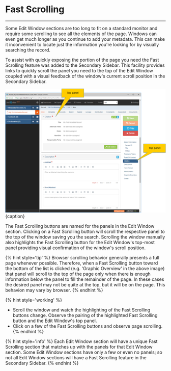 # Fast Scrolling
--- 

Some <span class="md-window">Edit Window</span> sections are too long to fit on a standard monitor and require some scrolling to see all the elements of the page.  Windows can even get much longer as you continue to add your metadata.  This can make it inconvenient to locate just the information you're looking for by visually searching the record.

To assist with quickly exposing the portion of the page you need the <span class="md-window">Fast Scrolling</span> feature was added to the <span class="md-window">Secondary Sidebar</span>.  This facility provides links to quickly scroll the panel you need to the top of the <span class="md-window">Edit Window</span> coupled with a visual feedback of the window's current scroll position in the <span class="md-window">Secondary Sidebar</span>.  

![Secondary Sidebar Fast Scrolling Facility](/assets/get-started/fast-scrolling.png){caption}

The <span class="md-window">Fast Scrolling</span> buttons are named for the panels in the <span class="md-window">Edit Window</span> section.  Clicking on a <span class="md-window">Fast Scrolling</span> button will scroll the respective panel to the top of the window saving you the search.  Scrolling the window manually also highlights the <span class="md-window">Fast Scrolling</span> button for the <span class="md-window">Edit Window's</span> top-most panel providing visual confirmation of the window's scroll position. 

{% hint style='tip' %}
  Browser scrolling behavior generally presents a full page whenever possible.  Therefore, when a <span class="md-window">Fast Scrolling</span> button toward the bottom of the list is clicked (e.g. 'Graphic Overview' in the above image) that panel will scroll to the top of the page only when there is enough information below the panel to fill the remainder of the page.  In these cases the desired panel may not be quite at the top, but it will be on the page.  This behavion may vary by browser.
{% endhint %} 

{% hint style='working' %}
  * Scroll the window and watch the highlighting of the <span class="md-window">Fast Scrolling</span> buttons change.  Observe the pairing of the highlighted <span class="md-window">Fast Scrolling</span> button and the <span class="md-window">Edit Window's</span> top panel.
  * Click on a few of the <span class="md-window">Fast Scrolling</span> buttons and observe page scrolling. 
{% endhint %}

{% hint style='info' %}
  Each <span class="md-window">Edit Window</span> section will have a unique <span class="md-window">Fast Scrolling</span> section that matches up with the panels for that <span class="md-window">Edit Window</span> section.  Some <span class="md-window">Edit Window</span> sections have only a few or even no panels; so not all <span class="md-window">Edit Window</span> sections will have a <span class="md-window">Fast Scrolling</span> feature in the <span class="md-window">Secondary Sidebar</span>. 
{% endhint %}
